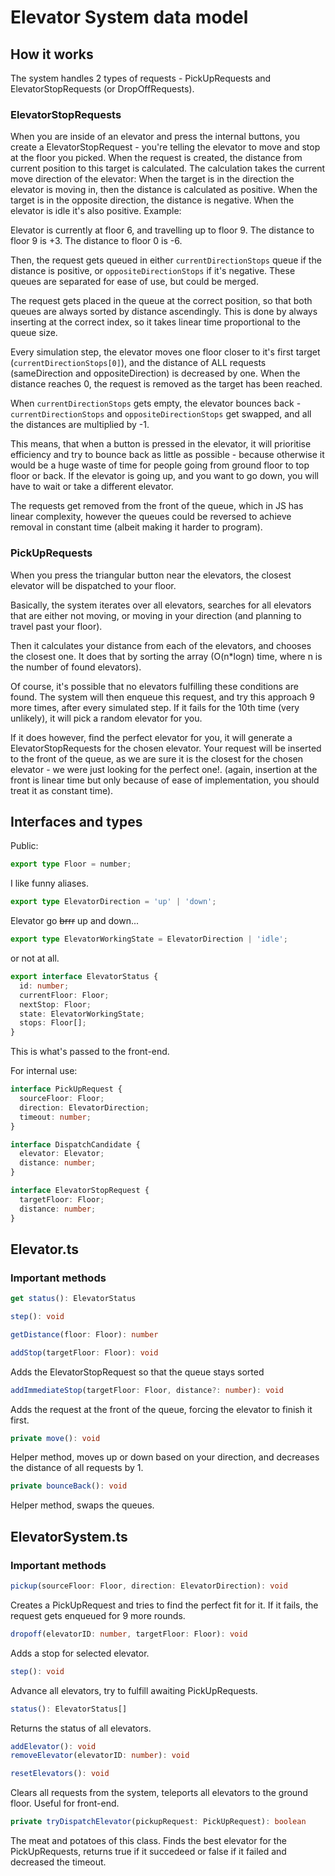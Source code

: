# Elevator System data model

## How it works
The system handles 2 types of requests - PickUpRequests and ElevatorStopRequests (or DropOffRequests).


### ElevatorStopRequests
When you are inside of an elevator and press the internal buttons, you create a ElevatorStopRequest - you're telling the elevator to move and stop at the floor you picked.
When the request is created, the distance from current position to this target is calculated. The calculation takes the current move direction of the elevator: 
When the target is in the direction the elevator is moving in, then the distance is calculated as positive. When the target is in the opposite direction, the distance is negative. When the elevator is idle it's also positive. Example:

Elevator is currently at floor 6, and travelling up to floor 9. The distance to floor 9 is +3. The distance to floor 0 is -6.

Then, the request gets queued in either `currentDirectionStops` queue if the distance is positive, or `oppositeDirectionStops` if it's negative. These queues are separated for ease of use, but could be merged.

The request gets placed in the queue at the correct position, so that both queues are always sorted by distance ascendingly. This is done by always inserting at the correct index, so it takes linear time proportional to the queue size.

Every simulation step, the elevator moves one floor closer to it's first target (`currentDirectionStops[0]`), and the distance of ALL requests (sameDirection and oppositeDirection) is decreased by one. When the distance reaches 0, the request is removed as the target has been reached.

When `currentDirectionStops` gets empty, the elevator bounces back - `currentDirectionStops` and `oppositeDirectionStops` get swapped, and all the distances are multiplied by -1.

This means, that when a button is pressed in the elevator, it will prioritise efficiency and try to bounce back as little as possible - because otherwise it would be a huge waste of time for people going from ground floor to top floor or back.
If the elevator is going up, and you want to go down, you will have to wait or take a different elevator.

The requests get removed from the front of the queue, which in JS has linear complexity, however the queues could be reversed to achieve removal in constant time (albeit making it harder to program).


### PickUpRequests

When you press the triangular button near the elevators, the closest elevator will be dispatched to your floor.

Basically, the system iterates over all elevators, searches for all elevators that are either not moving, or moving in your direction (and planning to travel past your floor).

Then it calculates your distance from each of the elevators, and chooses the closest one. It does that by sorting the array (O(n*logn) time, where n is the number of found elevators).

Of course, it's possible that no elevators fulfilling these conditions are found. The system will then enqueue this request, and try this approach 9 more times, after every simulated step. If it fails for the 10th time (very unlikely), it will pick a random elevator for you.

If it does however, find the perfect elevator for you, it will generate a ElevatorStopRequests for the chosen elevator. Your request will be inserted to the front of the queue, as we are sure it is the closest for the chosen elevator - we were just looking for the perfect one!. (again, insertion at the front is linear time but only because of ease of implementation, you should treat it as constant time).


## Interfaces and types
Public:
```typescript
export type Floor = number;
```
I like funny aliases.

```typescript
export type ElevatorDirection = 'up' | 'down';
```
Elevator go ~~brrr~~ up and down...

```typescript
export type ElevatorWorkingState = ElevatorDirection | 'idle';
```
or not at all.

```typescript
export interface ElevatorStatus {
  id: number;
  currentFloor: Floor;
  nextStop: Floor;
  state: ElevatorWorkingState;
  stops: Floor[];
}
```
This is what's passed to the front-end.


For internal use:
```typescript
interface PickUpRequest {
  sourceFloor: Floor;
  direction: ElevatorDirection;
  timeout: number;
}
```

```typescript
interface DispatchCandidate {
  elevator: Elevator;
  distance: number;
}
```

```typescript
interface ElevatorStopRequest {
  targetFloor: Floor;
  distance: number;
}
```



## Elevator.ts
### Important methods

```typescript
get status(): ElevatorStatus
```
```typescript
step(): void
```

```typescript
getDistance(floor: Floor): number
```

```typescript
addStop(targetFloor: Floor): void
```

Adds the ElevatorStopRequest so that the queue stays sorted

```typescript
addImmediateStop(targetFloor: Floor, distance?: number): void
```

Adds the request at the front of the queue, forcing the elevator to finish it first.

```typescript
private move(): void
```
Helper method, moves up or down based on your direction, and decreases the distance of all requests by 1.

```typescript
private bounceBack(): void
```
Helper method, swaps the queues.

## ElevatorSystem.ts
### Important methods

```typescript
pickup(sourceFloor: Floor, direction: ElevatorDirection): void
```
Creates a PickUpRequest and tries to find the perfect fit for it. If it fails, the request gets enqueued for 9 more rounds.

```typescript
dropoff(elevatorID: number, targetFloor: Floor): void
```
Adds a stop for selected elevator.

```typescript
step(): void
```
Advance all elevators, try to fulfill awaiting PickUpRequests.

```typescript
status(): ElevatorStatus[]
```
Returns the status of all elevators.

```typescript
addElevator(): void
removeElevator(elevatorID: number): void
```

```typescript
resetElevators(): void 
```
Clears all requests from the system, teleports all elevators to the ground floor. Useful for front-end.

```typescript
private tryDispatchElevator(pickupRequest: PickUpRequest): boolean
```
The meat and potatoes of this class. Finds the best elevator for the PickUpRequests, returns true if it succedeed or false if it failed and decreased the timeout. 


